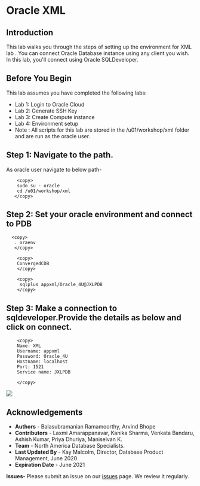 # Oracle XML 

## Introduction

This lab walks you through the steps of setting up the environment for XML lab . You can connect Oracle Database instance using any client you wish. In this lab, you'll connect using Oracle SQLDeveloper.

## Before You Begin

This lab assumes you have completed the following labs:
- Lab 1:  Login to Oracle Cloud
- Lab 2:  Generate SSH Key
- Lab 3:  Create Compute instance 
- Lab 4:  Environment setup
- Note :  All scripts for this lab are stored in the /u01/workshop/xml folder and are run as the oracle user. 
  

## Step 1: Navigate to the path.

As oracle user navigate to below path- 

````
    <copy>
    sudo su - oracle
    cd /u01/workshop/xml
   </copy>
   ````
    
## Step 2: Set your oracle environment and connect to PDB
       
  ````
    <copy>
     . oraenv
     </copy>
````

````
    <copy>
    ConvergedCDB
    </copy>
````

````
    <copy>
     sqlplus appxml/Oracle_4U@JXLPDB
    </copy>
````

## Step 3: Make a connection to sqldeveloper.Provide the details as below and click on connect.
   
````
    <copy>
    Name: XML
    Username: appxml
    Password: Oracle_4U
    Hostname: localhost
    Port: 1521
    Service name: JXLPDB

    </copy>
   ````
 
  ![](./images/env_xml.PNG " ") 

## Acknowledgements

- **Authors** - Balasubramanian Ramamoorthy, Arvind Bhope
- **Contributors** - Laxmi Amarappanavar, Kanika Sharma, Venkata Bandaru, Ashish Kumar, Priya Dhuriya, Maniselvan K.
- **Team** - North America Database Specialists.
- **Last Updated By** - Kay Malcolm, Director, Database Product Management, June 2020
- **Expiration Date** - June 2021   

**Issues-**
Please submit an issue on our [issues](https://github.com/oracle/learning-library/issues) page. We review it regularly.
      
 
